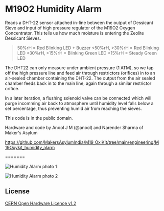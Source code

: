 # M19O2 Humidity Alarm

  Reads a DHT-22 sensor attached in-line between the output of Dessicant Sieve and input of high pressure regulator of the M19O2 Oxygen Concentrator.
  This tells us how much moisture is entering the Zeolite Dessicant Sieves.
  >50%rH = Red Blinking LED + Buzzer
  <50%rH, >30%rH = Red Blinking LED
  <30%rH, >15%rH = Blinking Green LED
  <15%rH = Steady Green LED

  The DHT22 can only measure under ambient pressure (1 ATM), so we tap off the high pressure line and feed air through restrictors (orifices) in to an air-sealed chamber containing the DHT-22.
  The output from the air sealed chamber feeds back in to the main line, again through a similar restrictor orifice.

  In a later iteration, a flushing solenoid valve can be connected which will purge incomming air back to atmosphere until humidity level falls below a set percentage, thus preventing humid air from reaching the sieves.

  This code is in the public domain.

  Hardware and code by Anool J M (@anool) and Narender Sharma of Maker's Asylum  

  https://github.com/MakersAsylumIndia/M19_OxiKit/tree/main/engineering/M19Oxykit_humidity_alarm

=======

![Humidity Alarm photo 1](https://github.com/MakersAsylumIndia/M19_OxiKit/tree/main/engineering/M19Oxykit_humidity_alarm/Photos/rH_01)

![Humidity Alarm photo 2](https://github.com/MakersAsylumIndia/M19_OxiKit/tree/main/engineering/M19Oxykit_humidity_alarm/Photos/rH_02)

License
-------
[CERN Open Hardware Licence v1.2 ]

[CERN Open Hardware Licence v1.2 ]:http://www.ohwr.org/attachments/2388/cern_ohl_v_1_2.txt
